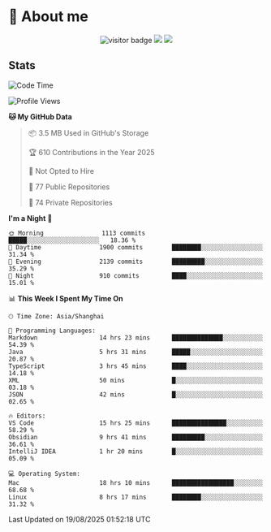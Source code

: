 <!-- ![](https://youpai.roccoshi.top/img/20200804214216.png) -->

# 🧐 About me
 
<p align="center">
<img src="https://visitor-badge.laobi.icu/badge?page_id=Lincest.Lincest&title=hits" alt="visitor badge"/>
<a href="mailto:imroccoshi@gmail.com"><img src="https://img.shields.io/badge/gmail-imroccoshi%40gmail.com-red"></a>
<a href="https://blog.roccoshi.top"><img src="https://img.shields.io/badge/blog-roccoshi-green"></a>
</p>

## Stats

<!--START_SECTION:waka-->
![Code Time](http://img.shields.io/badge/Code%20Time-2%2C665%20hrs%206%20mins-blue)

![Profile Views](http://img.shields.io/badge/Profile%20Views-0-blue)

**🐱 My GitHub Data** 

> 📦 3.5 MB Used in GitHub's Storage 
 > 
> 🏆 610 Contributions in the Year 2025
 > 
> 🚫 Not Opted to Hire
 > 
> 📜 77 Public Repositories 
 > 
> 🔑 74 Private Repositories 
 > 
**I'm a Night 🦉** 

```text
🌞 Morning                1113 commits        █████░░░░░░░░░░░░░░░░░░░░   18.36 % 
🌆 Daytime                1900 commits        ████████░░░░░░░░░░░░░░░░░   31.34 % 
🌃 Evening                2139 commits        █████████░░░░░░░░░░░░░░░░   35.29 % 
🌙 Night                  910 commits         ████░░░░░░░░░░░░░░░░░░░░░   15.01 % 
```


📊 **This Week I Spent My Time On** 

```text
🕑︎ Time Zone: Asia/Shanghai

💬 Programming Languages: 
Markdown                 14 hrs 23 mins      ██████████████░░░░░░░░░░░   54.39 % 
Java                     5 hrs 31 mins       █████░░░░░░░░░░░░░░░░░░░░   20.87 % 
TypeScript               3 hrs 45 mins       ████░░░░░░░░░░░░░░░░░░░░░   14.18 % 
XML                      50 mins             █░░░░░░░░░░░░░░░░░░░░░░░░   03.18 % 
JSON                     42 mins             █░░░░░░░░░░░░░░░░░░░░░░░░   02.65 % 

🔥 Editors: 
VS Code                  15 hrs 25 mins      ███████████████░░░░░░░░░░   58.29 % 
Obsidian                 9 hrs 41 mins       █████████░░░░░░░░░░░░░░░░   36.61 % 
IntelliJ IDEA            1 hr 20 mins        █░░░░░░░░░░░░░░░░░░░░░░░░   05.09 % 

💻 Operating System: 
Mac                      18 hrs 10 mins      █████████████████░░░░░░░░   68.68 % 
Linux                    8 hrs 17 mins       ████████░░░░░░░░░░░░░░░░░   31.32 % 
```


 Last Updated on 19/08/2025 01:52:18 UTC
<!--END_SECTION:waka-->


